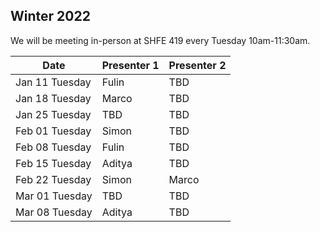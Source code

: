## Winter 2022
We will be meeting in-person at SHFE 419 every Tuesday 10am-11:30am.

| Date           | Presenter 1     | Presenter 2 |
|----------------|-----------------|-------------|
| Jan 11 Tuesday | Fulin           | TBD      |
| Jan 18 Tuesday | Marco           | TBD      |
| Jan 25 Tuesday | TBD           | TBD       |
| Feb 01 Tuesday | Simon          | TBD    |
| Feb 08 Tuesday | Fulin            | TBD      |
| Feb 15 Tuesday | Aditya           | TBD       |
| Feb 22 Tuesday | Simon           | Marco       |
| Mar 01 Tuesday | TBD           | TBD      |
| Mar 08 Tuesday | Aditya          | TBD    |

